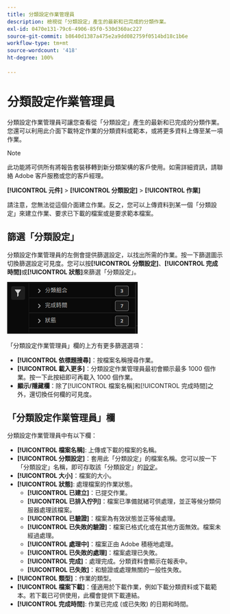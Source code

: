 ```yaml
---
title: 分類設定作業管理員
description: 檢視從「分類設定」產生的最新和已完成的分類作業。
exl-id: 0470e131-79c6-4906-85f0-530d360ac227
source-git-commit: b8640d1387a475e2a9dd082759f0514bd18c1b6e
workflow-type: tm+mt
source-wordcount: '418'
ht-degree: 100%

---
```


# 分類設定作業管理員

分類設定作業管理員可讓您查看從「分類設定」產生的最新和已完成的分類作業。您還可以利用此介面下載特定作業的分類資料或範本，或將更多資料上傳至某一項作業。

>[!NOTE]
>
>此功能將可供所有將報告套裝移轉到新分類架構的客戶使用。如需詳細資訊，請聯絡 Adobe 客戶服務或您的客戶經理。

**[!UICONTROL 元件]** > **[!UICONTROL 分類設定]** > **[!UICONTROL 作業]**

請注意，您無法從這個介面建立作業。反之，您可以上傳資料到某一個「分類設定」來建立作業、要求已下載的檔案或是要求範本檔案。

## 篩選「分類設定」

分類設定作業管理員的左側會提供篩選設定，以找出所需的作業。按一下篩選圖示切換篩選設定可見度。您可以按&#x200B;**[!UICONTROL 分類設定]**、**[!UICONTROL 完成時間]**&#x200B;或&#x200B;**[!UICONTROL 狀態]**&#x200B;來篩選「分類設定」。

![分類設定作業篩選](../assets/classification-set-job-filters.png)

「分類設定作業管理員」欄的上方有更多篩選選項：

* **[!UICONTROL 依標題搜尋]**：按檔案名稱搜尋作業。 
* **[!UICONTROL 載入更多]**：分類設定作業管理員最初會顯示最多 1000 個作業。按一下此按紐即可再載入 1000 個作業。
* **顯示/隱藏欄**：除了[!UICONTROL 檔案名稱]和[!UICONTROL 完成時間]之外，還切換任何欄的可見度。

## 「分類設定作業管理員」欄

分類設定作業管理員中有以下欄：

* **[!UICONTROL 檔案名稱]**: 上傳或下載的檔案的名稱。
* **[!UICONTROL 分類設定]**：套用此「分類設定」的檔案名稱。您可以按一下「分類設定」名稱，即可存取該「分類設定」的[設定](settings.md)。
* **[!UICONTROL 大小]**：檔案的大小。
* **[!UICONTROL 狀態]**: 處理檔案的作業狀態。
   * **[!UICONTROL 已建立]**：已提交作業。
   * **[!UICONTROL 已排入佇列]**：檔案已準備就緒可供處理，並正等候分類伺服器處理該檔案。
   * **[!UICONTROL 已驗證]**：檔案為有效狀態並正等候處理。
   * **[!UICONTROL 已失敗的驗證]**：檔案已格式化或在其他方面無效。檔案未經過處理。
   * **[!UICONTROL 處理中]**：檔案正由 Adobe 積極地處理。
   * **[!UICONTROL 已失敗的處理]**：檔案處理已失敗。
   * **[!UICONTROL 完成]**：處理完成。分類資料會顯示在報表中。
   * **[!UICONTROL 已失敗]**：和驗證或處理無關的一般性失敗。
* **[!UICONTROL 類型]**：作業的類型。
* **[!UICONTROL 檔案下載]**：僅適用於下載作業，例如下載分類資料或下載範本。若下載已可供使用，此欄會提供下載連結。
* **[!UICONTROL 完成時間]**: 作業已完成 (或已失敗) 的日期和時間。
